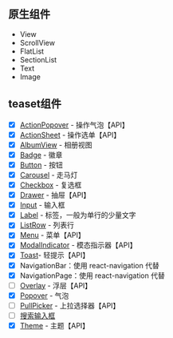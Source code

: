 ## 原生组件

- View
- ScrollView
- FlatList
- SectionList
- Text
- Image

## teaset组件

- [x] [ActionPopover](http://t.cn/RBau8Wj) - 操作气泡【API】
- [x] [ActionSheet](http://t.cn/RBauuct) - 操作选单【API】
- [x] [AlbumView](http://t.cn/RBaurNM) - 相册视图
- [x] [Badge](http://t.cn/RBS9a7P) - 徽章
- [x] [Button](http://t.cn/RBS3J7j) - 按钮
- [x] [Carousel](http://t.cn/RBS9j2X) - 走马灯
- [x] [Checkbox](http://t.cn/RBS1Lzp) - 复选框
- [x] [Drawer](http://t.cn/RBS1tII) - 抽屉【API】
- [x] [Input](http://t.cn/RBS3XTy) - 输入框
- [x] [Label](http://t.cn/RBoAwiv) - 标签，一般为单行的少量文字
- [x] [ListRow](http://t.cn/RBo2tmp) - 列表行
- [x] [Menu](http://t.cn/RB9Yhze) - 菜单【API】
- [x] [ModalIndicator](http://t.cn/RB9YcOv) - 模态指示器【API】
- [x] [Toast](http://t.cn/RBS3N1H)- 轻提示【API】
- [x] NavigationBar：使用 react-navigation 代替
- [x] NavigationPage：使用 react-navigation 代替
- [ ] [Overlay](http://t.cn/RB9YQGM) - 浮层【API】
- [x] [Popover](http://t.cn/RB9kP79) - 气泡
- [ ] [PullPicker](http://t.cn/RB9kyJl) - 上拉选择器【API】
- [ ] [搜索输入框](http://t.cn/RB9kGsb)
- [x] [Theme](http://t.cn/RBS3Rhj) - 主题【API】
